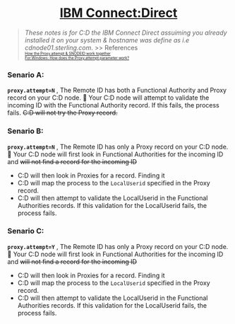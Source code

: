 # <center>[IBM Connect:Direct](https://www.ibm.com/docs/en/connect-direct/6.1.0?topic=connectdirect-v610-pdfs)

   > _These notes is for C:D the IBM Connect Direct assuiming you already installed it on your system & hostname was define as i.e cdnode01.sterling.com_.
    >> References <br>
    <span style="font-size: 10px;">
    <sub> 
    [How the Proxy.attempt & SNODEID work together](https://www.ibm.com/support/pages/connectdirect-unix-how-proxyattempt-and-snodeid-parameters-work-together) </sub > <br>
    <sub> [For Windows: How does the Proxy.attempt parameter work?](https://www.ibm.com/support/pages/connectdirect-windows-how-does-proxyattempt-parameter-work-0)</sub>
    </span>
### Senario A: 
**`proxy.attempt=N`**
, The Remote ID has both a Functional Authority and Proxy record on your C:D node. 
🔗 Your C:D node will attempt to validate the incoming ID with the Functional Authority record. If this fails, the process fails. ~~C:D will not try the Proxy record.~~ 

### Senario B: 
**`proxy.attempt=N`**
, The Remote ID has only a Proxy record on your C:D node. 
🔗 Your C:D node will first look in Functional Authorities for the incoming ID and ~~will not find a record for the incoming ID~~
- C:D will then look in Proxies for a record. Finding it
- C:D will map the process to the `LocalUserid` specified in the Proxy record.
- C:D will then attempt to validate the LocalUserid in the Functional Authorities records. If this validation for the LocalUserid fails, the process fails.

### Senario C: 
**`proxy.attempt=Y`**
, The Remote ID has only a Proxy record on your C:D node.
🔗 Your C:D node will first look in Functional Authorities for the incoming ID and ~~will not find a record for the incoming ID~~
- C:D will then look in Proxies for a record. Finding it
- C:D will map the process to the `LocalUserid` specified in the Proxy record.
- C:D will then attempt to validate the LocalUserid in the Functional Authorities records. If this validation for the LocalUserid fails, the process fails.